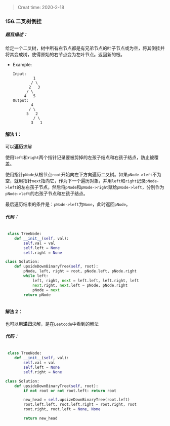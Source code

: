 > Creat time: 2020-2-18
### 156.二叉树倒挂
##### 题目描述：
给定一个二叉树，树中所有右节点都是有兄弟节点的叶子节点或为空，将其倒挂并将其变成树，使得原始的右节点变为左叶节点。返回新的根。

- Example:
    ```
    Input:
             1
            / \
           2   3
          / \
         4   5
    Output:
            4
           / \
          5   2
             / \
            3   1  

    ``` 
#### 解法 1：
可以**遍历**求解 

使用`left`和`right`两个指针记录要被剪掉的左孩子结点和右孩子结点，防止被覆盖。  
  
使用指针`pNode`从根节点`root`开始向左下方向遍历二叉树。如果`pNode->left`不为空，就用指针`next`指向它，作为下一个遍历对象，并用`left`和`right`记录`pNode->left`的左右孩子节点。然后将`pNode`和`pNode->right`赋给`pNode->left`，分别作为`pNode->left`的右孩子节点和左孩子结点。
  
最后遍历结束的条件是：`pNode->left`为`None`，此时返回`pNode`。

##### 代码：

```python

 class TreeNode:
    def __init__(self, val):
        self.val = val
        self.left = None
        self.right = None

class Solution:
    def upsideDownBinaryTree(self, root):
        pNode, left, right = root, pNode.left, pNode.right
        while left:
            left, right, next = left.left, left.right, left
            next.right, next.left = pNode, pNode.right
            pNode = next
        return pNode
        
```

#### 解法 2：
也可以用**递归**求解，是在`Leetcode`中看到的解法  


##### 代码：

```python

 class TreeNode:
    def __init__(self, val):
        self.val = val
        self.left = None
        self.right = None

class Solution:
    def upsideDownBinaryTree(self, root):
        if not root or not root.left: return root

        new_head = self.upsizeDownBinaryTree(root.left)
        root.left.left, root.left.right = root.right, root
        root.right, root.left = None, None

        return new_head
        
```